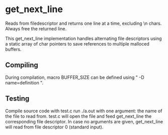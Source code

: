 # get_next_line

Reads from filedescriptor and returns one line at a time, excluding \n chars.
Always free the returned line.

This get_next_line implementation handles alternating file descriptors using a static array of char pointers to save references to multiple malloced buffers.

## Compiling
During compilation, macro BUFFER_SIZE can be defined using " -D name=definition ".

## Testing
Compile source code with test.c
run ./a.out with one argument: the name of the file to read from.
test.c will open the file and feed get_next_line the corresponding file descriptor.
In case no arguments are given, get_next_line will read from file descriptor 0 (standard input).
